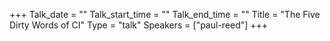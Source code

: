 +++
Talk_date = ""
Talk_start_time = ""
Talk_end_time = ""
Title = "The Five Dirty Words of CI"
Type = "talk"
Speakers = ["paul-reed"]
+++


